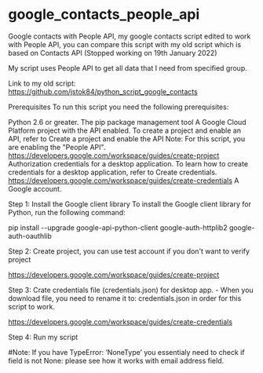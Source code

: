 # google_contacts_people_api
Google contacts with People API, my google contacts script edited to work with People API, you can compare this script with my old script which is based on Contacts API (Stopped working on 19th January 2022)

My script uses People API to get all data that I need from specified group.

Link to my old script: https://github.com/jstok84/python_script_google_contacts

Prerequisites
To run this script you need the following prerequisites:

Python 2.6 or greater.
The pip package management tool
A Google Cloud Platform project with the API enabled. To create a project and enable an API, refer to Create a project and enable the API
Note: For this script, you are enabling the "People API".
https://developers.google.com/workspace/guides/create-project
Authorization credentials for a desktop application. To learn how to create credentials for a desktop application, refer to Create credentials.
https://developers.google.com/workspace/guides/create-credentials
A Google account.

Step 1: Install the Google client library
To install the Google client library for Python, run the following command:


  pip install --upgrade google-api-python-client google-auth-httplib2 google-auth-oauthlib
 
Step 2: Create project, you can use test account if you don't want to verify project
 
 https://developers.google.com/workspace/guides/create-project
 
 
Step 3: Crate credentials file (credentials.json) for desktop app. - When you download file, you need to rename it to: credentials.json in order for this script to work.
 
 https://developers.google.com/workspace/guides/create-credentials
 
Step 4: Run my script

#Note: If you have TypeError: ‘NoneType’ you essentialy need to check if field is not None: please see how it works with email address field.
